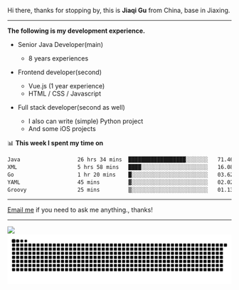 Hi there, thanks for stopping by, this is **Jiaqi Gu** from China, base in Jiaxing.

---

**The following is my development experience.**

- Senior Java Developer(main)
  - 8 years experiences

- Frontend developer(second)
  - Vue.js (1 year experience)
  - HTML / CSS / Javascript
  
- Full stack developer(second as well)
  - I also can write (simple) Python project
  - And some iOS projects

📊 **This week I spent my time on**
<!--START_SECTION:waka-->

```txt
Java                  26 hrs 34 mins  ██████████████████░░░░░░░   71.46 %
XML                   5 hrs 58 mins   ████░░░░░░░░░░░░░░░░░░░░░   16.08 %
Go                    1 hr 20 mins    █░░░░░░░░░░░░░░░░░░░░░░░░   03.62 %
YAML                  45 mins         ▓░░░░░░░░░░░░░░░░░░░░░░░░   02.02 %
Groovy                25 mins         ▒░░░░░░░░░░░░░░░░░░░░░░░░   01.13 %
```

<!--END_SECTION:waka-->

---

[Email me](mailto:htk2klwgr@mozmail.com?subject=Hiring_from_GitHub) if you need to ask me anything., thanks!

---

![]( https://visitor-badge.glitch.me/badge?page_id=githubgujiaqi)
![]( https://github.com/droid-Q/droid-Q/raw/output/github-contribution-grid-snake.svg#gh-dark-mode-only)
